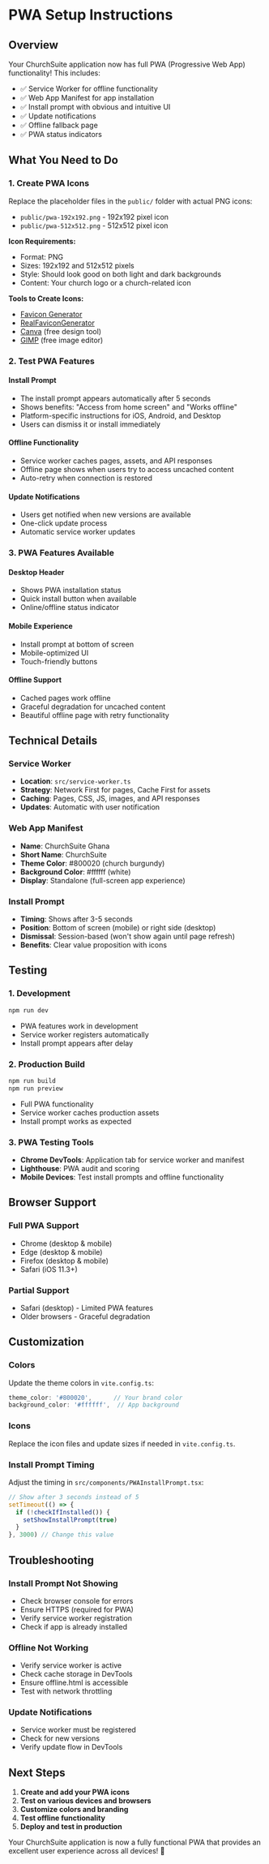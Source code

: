 # PWA Setup Instructions

## Overview
Your ChurchSuite application now has full PWA (Progressive Web App) functionality! This includes:

- ✅ Service Worker for offline functionality
- ✅ Web App Manifest for app installation
- ✅ Install prompt with obvious and intuitive UI
- ✅ Update notifications
- ✅ Offline fallback page
- ✅ PWA status indicators

## What You Need to Do

### 1. Create PWA Icons
Replace the placeholder files in the `public/` folder with actual PNG icons:

- `public/pwa-192x192.png` - 192x192 pixel icon
- `public/pwa-512x512.png` - 512x512 pixel icon

**Icon Requirements:**
- Format: PNG
- Sizes: 192x192 and 512x512 pixels
- Style: Should look good on both light and dark backgrounds
- Content: Your church logo or a church-related icon

**Tools to Create Icons:**
- [Favicon Generator](https://www.favicon-generator.org/)
- [RealFaviconGenerator](https://realfavicongenerator.net/)
- [Canva](https://www.canva.com/) (free design tool)
- [GIMP](https://www.gimp.org/) (free image editor)

### 2. Test PWA Features

#### Install Prompt
- The install prompt appears automatically after 5 seconds
- Shows benefits: "Access from home screen" and "Works offline"
- Platform-specific instructions for iOS, Android, and Desktop
- Users can dismiss it or install immediately

#### Offline Functionality
- Service worker caches pages, assets, and API responses
- Offline page shows when users try to access uncached content
- Auto-retry when connection is restored

#### Update Notifications
- Users get notified when new versions are available
- One-click update process
- Automatic service worker updates

### 3. PWA Features Available

#### Desktop Header
- Shows PWA installation status
- Quick install button when available
- Online/offline status indicator

#### Mobile Experience
- Install prompt at bottom of screen
- Mobile-optimized UI
- Touch-friendly buttons

#### Offline Support
- Cached pages work offline
- Graceful degradation for uncached content
- Beautiful offline page with retry functionality

## Technical Details

### Service Worker
- **Location**: `src/service-worker.ts`
- **Strategy**: Network First for pages, Cache First for assets
- **Caching**: Pages, CSS, JS, images, and API responses
- **Updates**: Automatic with user notification

### Web App Manifest
- **Name**: ChurchSuite Ghana
- **Short Name**: ChurchSuite
- **Theme Color**: #800020 (church burgundy)
- **Background Color**: #ffffff (white)
- **Display**: Standalone (full-screen app experience)

### Install Prompt
- **Timing**: Shows after 3-5 seconds
- **Position**: Bottom of screen (mobile) or right side (desktop)
- **Dismissal**: Session-based (won't show again until page refresh)
- **Benefits**: Clear value proposition with icons

## Testing

### 1. Development
```bash
npm run dev
```
- PWA features work in development
- Service worker registers automatically
- Install prompt appears after delay

### 2. Production Build
```bash
npm run build
npm run preview
```
- Full PWA functionality
- Service worker caches production assets
- Install prompt works as expected

### 3. PWA Testing Tools
- **Chrome DevTools**: Application tab for service worker and manifest
- **Lighthouse**: PWA audit and scoring
- **Mobile Devices**: Test install prompts and offline functionality

## Browser Support

### Full PWA Support
- Chrome (desktop & mobile)
- Edge (desktop & mobile)
- Firefox (desktop & mobile)
- Safari (iOS 11.3+)

### Partial Support
- Safari (desktop) - Limited PWA features
- Older browsers - Graceful degradation

## Customization

### Colors
Update the theme colors in `vite.config.ts`:
```typescript
theme_color: '#800020',      // Your brand color
background_color: '#ffffff',  // App background
```

### Icons
Replace the icon files and update sizes if needed in `vite.config.ts`.

### Install Prompt Timing
Adjust the timing in `src/components/PWAInstallPrompt.tsx`:
```typescript
// Show after 3 seconds instead of 5
setTimeout(() => {
  if (!checkIfInstalled()) {
    setShowInstallPrompt(true)
  }
}, 3000) // Change this value
```

## Troubleshooting

### Install Prompt Not Showing
- Check browser console for errors
- Ensure HTTPS (required for PWA)
- Verify service worker registration
- Check if app is already installed

### Offline Not Working
- Verify service worker is active
- Check cache storage in DevTools
- Ensure offline.html is accessible
- Test with network throttling

### Update Notifications
- Service worker must be registered
- Check for new versions
- Verify update flow in DevTools

## Next Steps

1. **Create and add your PWA icons**
2. **Test on various devices and browsers**
3. **Customize colors and branding**
4. **Test offline functionality**
5. **Deploy and test in production**

Your ChurchSuite application is now a fully functional PWA that provides an excellent user experience across all devices! 🎉
